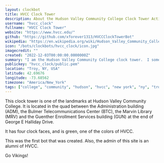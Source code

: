 ```yaml
---
layout: clockbot
title: HVCC Clock Tower
description: About the Hudson Valley Community College Clock Tower ActivityPub bot.
username: "hvcc_clock"
fullname: "HVCC Clock Tower"
website: "https://www.hvcc.edu/"
github: "https://github.com/xforever1313/HVCCClockTowerBot"
wikipedia: "https://en.wikipedia.org/wiki/Hudson_Valley_Community_College"
icon: "/bots/clockbots/hvcc_clock/icon.jpg"
imagecredit: ""
created: "2022-12-03T00:00:00.0000000Z"
summary: "I am the Hudson Valley Community College clock tower.  I sometimes chime every hour, and sometimes my 4 clocks read the same time.  Unofficial Account."
publickey: "hvcc_clock/public.pem"
location: "Troy, NY, USA"
latitude: 42.69676
longitude: -73.68562
timezone: "America/New_York"
tags: ["college", "community", "hudson", "hvcc", "new york", "ny", "troy", "united states", "usa", "valley"]
---
```


This clock tower is one of the landmarks at Hudson Valley Community College.  It is located in the quad between the Administration building (ADM), the Bulmer Telecommunications Center (BTC), the Marvin Library (MRV) and the Guenther Enrollment Services building (GUN) at the end of George E Halliday Drive.

It has four clock faces, and is green, one of the colors of HVCC.

This was the first bot that was created.  Also, the admin of this site is an alumni of HVCC.

Go Vikings!

